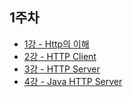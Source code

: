 ## 1주차
* [1강 - Http의 이해](1wk1st.md)
* [2강 - HTTP Client](1wk2nd.md)
* [3강 - HTTP Server](1wk3nd.md)
* [4강 - Java HTTP Server](1wk4th.md)